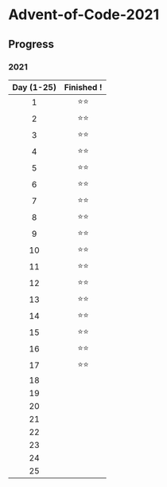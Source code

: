 # Advent-of-Code-2021

## Progress

### 2021

| Day (1-25) | Finished !
| :--------: | :-------: 
|     1      |  ⭐⭐  |
|     2      |  ⭐⭐  |     
|     3      |  ⭐⭐  |     
|     4      |  ⭐⭐  |     
|     5      |  ⭐⭐  |     
|     6      |  ⭐⭐  |     
|     7      |  ⭐⭐  |     
|     8      |  ⭐⭐  |     
|     9      |  ⭐⭐  |    
|     10     |  ⭐⭐  |     
|     11     |  ⭐⭐  |     
|     12     |  ⭐⭐  |     
|     13     |  ⭐⭐  |
|     14     |  ⭐⭐  |
|     15     |  ⭐⭐  |
|     16     |  ⭐⭐  |
|     17     |  ⭐⭐  |
|     18     |         |
|     19     |         |
|     20     |         |
|     21     |         |
|     22     |         |
|     23     |         |
|     24     |         |
|     25     |         |
